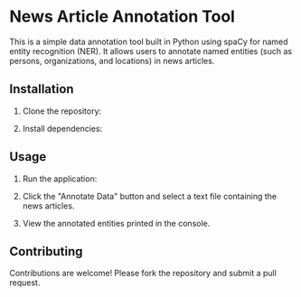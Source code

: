 # News Article Annotation Tool

This is a simple data annotation tool built in Python using spaCy for named entity recognition (NER). It allows users to annotate named entities (such as persons, organizations, and locations) in news articles.

## Installation

1. Clone the repository:

2. Install dependencies:

## Usage

1. Run the application:


2. Click the "Annotate Data" button and select a text file containing the news articles.

3. View the annotated entities printed in the console.

## Contributing

Contributions are welcome! Please fork the repository and submit a pull request.

